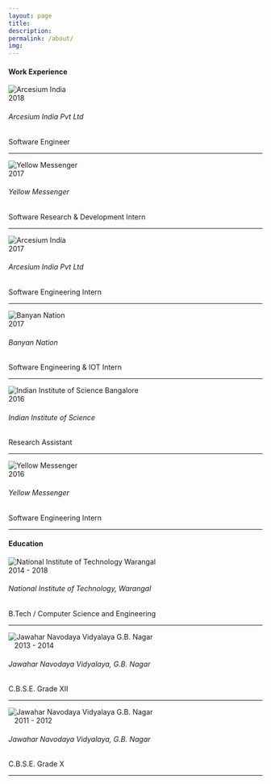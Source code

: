 ```yaml
--- 
layout: page 
title: 
description: 
permalink: /about/ 
img: 
---
```

<link rel="stylesheet" type="text/css" href="{{ site.baseurl }}/about.css" />
<!-- <script src="{{site.baseurl}}/bootstrap/js/bootstrap.min.js"></script> -->
<div class="row">
<!-- <div class="col-sm-6 col-12">
<h4 class="uppercase mb40 mb-xs-24"> Work Experience</h4>
</div>
<div class="col-sm-6 col-12">
<h4 class="uppercase mb40 mb-xs-24"> Education</h4>
</div> -->
<!-- </div>

<div class="row"> -->

<div class="col-md-6 col-sm-6 col-12">
<h4 class="uppercase mb40 mb-xs-24"> Work Experience</h4>
<div class="row">
<div class="col-md-2 col-2">
<img src="{{site.baseurl}}/images/arcesium.png" alt="Arcesium India">
</div>
<div class="col-md-10 col-10">
<span class="pull-right fade-1-4">2018</span>
<h6 class="uppercase mb0">Arcesium India Pvt Ltd</h6>
<span class="fade-half inline-block mb24">Software Engineer</span>
</div>
<hr class="fade-3-4">
</div>

<div div class="row">
<div class="col-md-2 col-2">
<img src="{{site.baseurl}}/images/yellowmessenger.png" alt="Yellow Messenger">
</div>
<div class="col-md-10 col-10">
<span class="pull-right fade-1-4">2017</span>
<h6 class="uppercase mb0">Yellow Messenger</h6>
<span class="fade-half inline-block mb24">Software Research & Development Intern </span>
</div>
<hr class="fade-3-4">
</div>

<div div class="row">
<div class="col-md-2  col-2">
<img src="{{site.baseurl}}/images/arcesium.png" alt="Arcesium India">
</div>
<div class="col-md-10 col-10">
<span class="pull-right fade-1-4">2017</span>
<h6 class="uppercase mb0">Arcesium India Pvt Ltd</h6>
<span class="fade-half inline-block mb24">Software Engineering Intern </span>
</div>
<hr class="fade-3-4">
</div>


<div div class="row">
<div class="col-md-2  col-2">
<img src="{{site.baseurl}}/images/banyannation.png" alt="Banyan Nation">
</div>
<div class="col-md-10 col-10">
<span class="pull-right fade-1-4">2017</span>
<h6 class="uppercase mb0">Banyan Nation</h6>
<span class="fade-half inline-block mb24">Software Engineering & IOT Intern </span>
</div>
<hr class="fade-3-4">
</div>

<div div class="row">
<div class="col-md-2  col-2">
<img src="{{site.baseurl}}/images/iisc.png" alt="Indian Institute of Science Bangalore">
</div>
<div class="col-md-10 col-10">
<span class="pull-right fade-1-4">2016</span>
<h6 class="uppercase mb0">Indian Institute of Science</h6>
<span class="fade-half inline-block mb24">Research Assistant </span>
</div>
<hr class="fade-3-4">
</div>

<div div class="row">
<div class="col-md-2  col-2">
<img src="{{site.baseurl}}/images/yellowmessenger.png" alt="Yellow Messenger">
</div>
<div class="col-md-10 col-10">
<span class="pull-right fade-1-4">2016</span>
<h6 class="uppercase mb0">Yellow Messenger</h6>
<span class="fade-half inline-block mb24">Software Engineering Intern </span>
</div>
<hr class="fade-3-4">
</div>

</div>

<div class="col-md-6 col-sm-6 col-12">
<h4 class="uppercase mb40 mb-xs-24"> Education</h4>
<div div class="row">
<div class="col-md-2  col-2">
<img src="{{site.baseurl}}/images/nitw.png" alt="National Institute of Technology Warangal">
</div>
<div class="col-md-10 col-10">
<span class="pull-right fade-1-4">2014 - 2018</span>
<h6 class="uppercase mb0">National Institute of Technology, Warangal</h6>
<span class="fade-half inline-block mb24">B.Tech / Computer Science and Engineering</span>
</div>
<hr class="fade-3-4">
</div>

<div div class="row">
<div class="col-md-2 col-2">
<img src="{{site.baseurl}}/images/jnv.jpg" alt="Jawahar Navodaya Vidyalaya G.B. Nagar">
</div>
<div class="col-md-10 col-10">
<span class="pull-right fade-1-4">&nbsp;&nbsp;&nbsp;2013 - 2014</span>
<h6 class="uppercase mb0">Jawahar Navodaya Vidyalaya, G.B. Nagar</h6>
<span class="fade-half inline-block mb24">C.B.S.E. Grade XII</span>
</div>
<hr class="fade-3-4">
</div>

<div div class="row">
<div class="col-md-2 col-2">
<img src="{{site.baseurl}}/images/jnv.jpg" alt="Jawahar Navodaya Vidyalaya G.B. Nagar">
</div>
<div class="col-md-10  col-10">
<span class="pull-right fade-1-4">&nbsp;&nbsp;&nbsp;2011 - 2012</span>
<h6 class="uppercase mb0">Jawahar Navodaya Vidyalaya, G.B. Nagar</h6>
<span class="fade-half inline-block mb24">C.B.S.E. Grade X</span>
</div>
<hr class="fade-3-4">
</div>

</div>

</div>